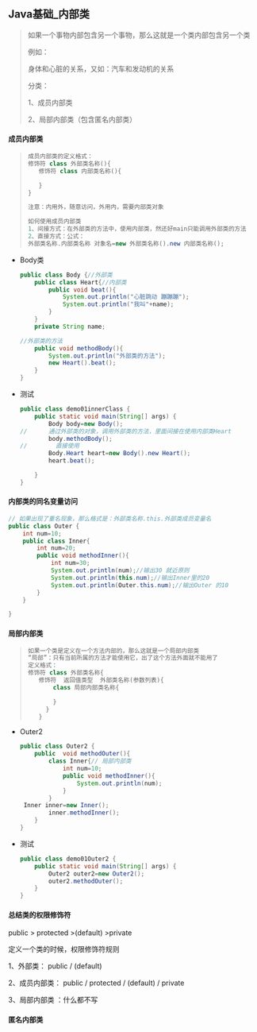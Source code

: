 ## Java基础_内部类

> 如果一个事物内部包含另一个事物，那么这就是一个类内部包含另一个类
>
> 例如：
>
> 身体和心脏的关系，又如：汽车和发动机的关系
>
> 分类：
>
> 1、成员内部类
>
> 2、局部内部类（包含匿名内部类）

#### 成员内部类

> ```java
> 成员内部类的定义格式：
> 修饰符 class 外部类名称(){
>    修饰符 class 内部类名称(){
> 
>    }
> }
> 
> 注意：内用外，随意访问，外用内，需要内部类对象
> 
> 如何使用成员内部类
> 1、间接方式：在外部类的方法中，使用内部类，然还好main只能调用外部类的方法
> 2、直接方式：公式：
> 外部类名称.内部类名称 对象名=new 外部类名称().new 内部类名称();
> ```

- Body类

  ```java
  public class Body {//外部类
      public class Heart{//内部类
          public void beat(){
              System.out.println("心脏跳动 蹦蹦蹦");
              System.out.println("我叫"+name);
          }
      }
      private String name;
  
  //外部类的方法
      public void methodBody(){
          System.out.println("外部类的方法");
          new Heart().beat();
      }
  }
  
  ```

- 测试

  ```java
  public class demo01innerClass {
      public static void main(String[] args) {
          Body body=new Body();
  //      通过外部类的对象，调用外部类的方法，里面间接在使用内部类Heart
          body.methodBody();
  //        直接使用
          Body.Heart heart=new Body().new Heart();
          heart.beat();
  
      }
  }
  ```

#### 内部类的同名变量访问

```java
// 如果出现了重名现象，那么格式是：外部类名称.this.外部类成员变量名
public class Outer {
    int num=10;
    public class Inner{
        int num=20;
        public void methodInner(){
            int num=30;
            System.out.println(num);//输出30 就近原则
            System.out.println(this.num);//输出Inner里的20
            System.out.println(Outer.this.num);//输出Outer 的10
        }
    }

}
```

#### 局部内部类

> ```java
> 如果一个类是定义在一个方法内部的，那么这就是一个局部内部类
> “局部”：只有当前所属的方法才能使用它，出了这个方法外面就不能用了
> 定义格式：
> 修饰符 class 外部类名称{
>    修饰符  返回值类型  外部类名称(参数列表){
>        class 局部内部类名称{
> 
>        }
>      }
>    }
> ```

- Outer2

  ```java
  public class Outer2 {
      public  void methodOuter(){
          class Inner{// 局部内部类
              int num=10;
              public void methodInner(){
                  System.out.println(num);
              }
          }
   Inner inner=new Inner();
          inner.methodInner();
      }
  }
  ```

- 测试

  ```java
  public class demo01Outer2 {
      public static void main(String[] args) {
          Outer2 outer2=new Outer2();
          outer2.methodOuter();
      }
  }
  ```

  

#### 总结类的权限修饰符

 public > protected >(default) >private

定义一个类的时候，权限修饰符规则

1、外部类： public / (default)

2、成员内部类： public / protected / (default) / private

3、局部内部类 ：什么都不写



####  匿名内部类

